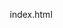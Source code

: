index.html<!DOCTYPE html>
<html lang="de">
<head>
    <meta charset="UTF-8">
    <meta name="viewport" content="width=device-width, initial-scale=1.0">
    <title>Hilfswerk Aktion Verzicht - Verzicht der Einen bringt Leben & Hoffnung für die Anderen</title>
    <style>
        * {
            margin: 0;
            padding: 0;
            box-sizing: border-box;
        }

        body {
            font-family: -apple-system, BlinkMacSystemFont, 'Segoe UI', Roboto, Oxygen, Ubuntu, Cantarell, sans-serif;
            line-height: 1.6;
            color: #ffffff;
            background: linear-gradient(135deg, #1a1a1a 0%, #2d2d2d 50%, #1a1a1a 100%);
            min-height: 100vh;
            overflow-x: hidden;
        }

        .particles {
            position: fixed;
            top: 0;
            left: 0;
            width: 100%;
            height: 100%;
            pointer-events: none;
            z-index: 1;
        }

        .particle {
            position: absolute;
            width: 2px;
            height: 2px;
            background: rgba(255, 165, 0, 0.3);
            border-radius: 50%;
            animation: float 6s ease-in-out infinite;
        }

        @keyframes float {
            0%, 100% { transform: translateY(0px) rotate(0deg); }
            50% { transform: translateY(-20px) rotate(180deg); }
        }

        .particle:nth-child(1) { top: 20%; left: 10%; animation-delay: 0s; }
        .particle:nth-child(2) { top: 60%; left: 20%; animation-delay: 2s; }
        .particle:nth-child(3) { top: 40%; left: 80%; animation-delay: 4s; }
        .particle:nth-child(4) { top: 80%; left: 70%; animation-delay: 1s; }
        .particle:nth-child(5) { top: 30%; left: 50%; animation-delay: 3s; }

        header {
            background: rgba(0, 0, 0, 0.8);
            backdrop-filter: blur(10px);
            padding: 1rem 0;
            position: fixed;
            width: 100%;
            top: 0;
            z-index: 1000;
            border-bottom: 1px solid rgba(255, 165, 0, 0.2);
        }

        nav {
            max-width: 1200px;
            margin: 0 auto;
            display: flex;
            justify-content: space-between;
            align-items: center;
            padding: 0 2rem;
        }

        .logo {
            font-size: 1.5rem;
            font-weight: 700;
            color: #ff8c00;
        }

        .nav-links {
            display: flex;
            list-style: none;
            gap: 2rem;
        }

        .nav-links a {
            color: #ffffff;
            text-decoration: none;
            transition: color 0.3s ease;
            font-weight: 500;
        }

        .nav-links a:hover {
            color: #ff8c00;
        }

        .donate-btn {
            background: linear-gradient(45deg, #ff8c00, #ff6b35);
            color: white;
            padding: 0.7rem 1.5rem;
            border-radius: 25px;
            text-decoration: none;
            font-weight: 600;
            transition: transform 0.3s ease;
        }

        .donate-btn:hover {
            transform: translateY(-2px);
        }

        .hero {
            height: 100vh;
            display: flex;
            align-items: center;
            justify-content: center;
            text-align: center;
            position: relative;
            background: radial-gradient(circle at center, rgba(255, 140, 0, 0.1) 0%, transparent 50%);
        }

        .hero-content {
            max-width: 800px;
            padding: 0 2rem;
            z-index: 10;
            position: relative;
        }

        .hero h1 {
            font-size: 3.5rem;
            font-weight: 700;
            margin-bottom: 1rem;
            background: linear-gradient(45deg, #ffffff, #ff8c00);
            background-clip: text;
            -webkit-background-clip: text;
            -webkit-text-fill-color: transparent;
            line-height: 1.2;
        }

        .hero-subtitle {
            font-size: 1.3rem;
            color: #cccccc;
            margin-bottom: 2rem;
            font-weight: 300;
        }

        .hero-buttons {
            display: flex;
            gap: 1rem;
            justify-content: center;
            flex-wrap: wrap;
        }

        .btn-primary, .btn-secondary {
            padding: 1rem 2rem;
            border-radius: 30px;
            text-decoration: none;
            font-weight: 600;
            transition: all 0.3s ease;
            display: inline-flex;
            align-items: center;
            gap: 0.5rem;
        }

        .btn-primary {
            background: linear-gradient(45deg, #ff8c00, #ff6b35);
            color: white;
        }

        .btn-secondary {
            background: rgba(255, 255, 255, 0.1);
            color: white;
            border: 1px solid rgba(255, 255, 255, 0.2);
            backdrop-filter: blur(10px);
        }

        .btn-primary:hover, .btn-secondary:hover {
            transform: translateY(-3px);
        }

        section {
            padding: 5rem 2rem;
            position: relative;
            z-index: 10;
        }

        .container {
            max-width: 1200px;
            margin: 0 auto;
        }

        .section-title {
            text-align: center;
            font-size: 2.5rem;
            font-weight: 700;
            margin-bottom: 3rem;
            color: #ff8c00;
        }

        .section-subtitle {
            text-align: center;
            font-size: 1.2rem;
            color: #cccccc;
            margin-bottom: 3rem;
            max-width: 600px;
            margin-left: auto;
            margin-right: auto;
        }

        .cards-grid {
            display: grid;
            grid-template-columns: repeat(auto-fit, minmax(300px, 1fr));
            gap: 2rem;
            margin-top: 2rem;
        }

        .card {
            background: rgba(255, 255, 255, 0.05);
            backdrop-filter: blur(10px);
            border-radius: 20px;
            padding: 2rem;
            border: 1px solid rgba(255, 165, 0, 0.2);
            transition: all 0.3s ease;
            position: relative;
            overflow: hidden;
        }

        .card::before {
            content: '';
            position: absolute;
            top: 0;
            left: 0;
            right: 0;
            height: 3px;
            background: linear-gradient(90deg, #ff8c00, #ff6b35);
            opacity: 0;
            transition: opacity 0.3s ease;
        }

        .card:hover {
            transform: translateY(-5px);
            background: rgba(255, 255, 255, 0.08);
        }

        .card:hover::before {
            opacity: 1;
        }

        .card h3 {
            font-size: 1.4rem;
            margin-bottom: 1rem;
            color: #ff8c00;
        }

        .card p {
            color: #cccccc;
            line-height: 1.6;
        }

        .donations {
            background: rgba(0, 0, 0, 0.5);
            backdrop-filter: blur(10px);
        }

        .donation-cards {
            display: grid;
            grid-template-columns: repeat(auto-fit, minmax(250px, 1fr));
            gap: 2rem;
            margin-top: 2rem;
        }

        .donation-card {
            background: rgba(255, 255, 255, 0.05);
            backdrop-filter: blur(10px);
            border-radius: 20px;
            padding: 2rem;
            text-align: center;
            border: 1px solid rgba(255, 165, 0, 0.2);
            transition: all 0.3s ease;
            cursor: pointer;
        }

        .donation-card:hover {
            transform: translateY(-5px) scale(1.02);
            background: rgba(255, 140, 0, 0.1);
        }

        .donation-amount {
            font-size: 2rem;
            font-weight: 700;
            color: #ff8c00;
            margin-bottom: 0.5rem;
        }

        .donation-purpose {
            color: #cccccc;
            margin-bottom: 1.5rem;
        }

        .iban-section {
            background: rgba(255, 140, 0, 0.1);
            border-radius: 15px;
            padding: 2rem;
            margin: 3rem 0;
            text-align: center;
            border: 1px solid rgba(255, 140, 0, 0.3);
        }

        .iban-code {
            font-family: 'Courier New', monospace;
            font-size: 1.3rem;
            font-weight: 700;
            color: #ff8c00;
            background: rgba(0, 0, 0, 0.3);
            padding: 1rem;
            border-radius: 10px;
            margin: 1rem 0;
            display: flex;
            align-items: center;
            justify-content: center;
            gap: 1rem;
        }

        .copy-btn {
            background: #ff8c00;
            color: white;
            border: none;
            padding: 0.5rem 1rem;
            border-radius: 8px;
            cursor: pointer;
            font-weight: 600;
            transition: all 0.3s ease;
        }

        .copy-btn:hover {
            background: #ff6b35;
            transform: scale(1.05);
        }

        .table-container {
            overflow-x: auto;
            background: rgba(255, 255, 255, 0.05);
            backdrop-filter: blur(10px);
            border-radius: 15px;
            padding: 2rem;
            margin: 2rem 0;
        }

        table {
            width: 100%;
            border-collapse: collapse;
            min-width: 800px;
        }

        th, td {
            padding: 1rem;
            text-align: left;
            border-bottom: 1px solid rgba(255, 165, 0, 0.2);
        }

        th {
            background: rgba(255, 140, 0, 0.2);
            color: #ff8c00;
            font-weight: 600;
        }

        td {
            color: #cccccc;
        }

        tr:hover {
            background: rgba(255, 140, 0, 0.1);
        }

        .timeline {
            position: relative;
            max-width: 800px;
            margin: 3rem auto;
        }

        .timeline::before {
            content: '';
            position: absolute;
            left: 50%;
            top: 0;
            bottom: 0;
            width: 2px;
            background: linear-gradient(to bottom, #ff8c00, #ff6b35);
            transform: translateX(-50%);
        }

        .timeline-item {
            position: relative;
            margin: 2rem 0;
            width: 50%;
        }

        .timeline-item:nth-child(even) {
            left: 50%;
            padding-left: 2rem;
        }

        .timeline-item:nth-child(odd) {
            padding-right: 2rem;
        }

        .timeline-content {
            background: rgba(255, 255, 255, 0.05);
            backdrop-filter: blur(10px);
            padding: 1.5rem;
            border-radius: 15px;
            border: 1px solid rgba(255, 165, 0, 0.2);
            position: relative;
        }

        .timeline-date {
            color: #ff8c00;
            font-weight: 600;
            margin-bottom: 0.5rem;
        }

        footer {
            background: rgba(0, 0, 0, 0.8);
            backdrop-filter: blur(10px);
            padding: 3rem 2rem 1rem;
            border-top: 1px solid rgba(255, 165, 0, 0.2);
        }

        .footer-content {
            max-width: 1200px;
            margin: 0 auto;
            display: grid;
            grid-template-columns: repeat(auto-fit, minmax(250px, 1fr));
            gap: 2rem;
        }

        .footer-section h3 {
            color: #ff8c00;
            margin-bottom: 1rem;
        }

        .footer-section p, .footer-section a {
            color: #cccccc;
            text-decoration: none;
            line-height: 1.8;
        }

        .footer-section a:hover {
            color: #ff8c00;
        }

        .footer-bottom {
            text-align: center;
            margin-top: 2rem;
            padding-top: 2rem;
            border-top: 1px solid rgba(255, 165, 0, 0.2);
            color: #999999;
        }

        @media (max-width: 768px) {
            .nav-links {
                display: none;
            }

            .hero h1 {
                font-size: 2.5rem;
            }

            .hero-subtitle {
                font-size: 1.1rem;
            }

            .hero-buttons {
                flex-direction: column;
                align-items: center;
            }

            .timeline::before {
                left: 20px;
            }

            .timeline-item {
                width: 100%;
                left: 0 !important;
                padding-left: 3rem !important;
                padding-right: 1rem;
            }

            .section-title {
                font-size: 2rem;
            }

            .cards-grid {
                grid-template-columns: 1fr;
            }

            .iban-code {
                flex-direction: column;
                gap: 1rem;
            }
        }

        .fade-in {
            opacity: 0;
            transform: translateY(30px);
            transition: all 0.6s ease;
        }

        .fade-in.visible {
            opacity: 1;
            transform: translateY(0);
        }

        .copy-success {
            background: #4CAF50 !important;
            transform: scale(1.1) !important;
        }
    </style>
</head>
<body>
    <div class="particles">
        <div class="particle"></div>
        <div class="particle"></div>
        <div class="particle"></div>
        <div class="particle"></div>
        <div class="particle"></div>
    </div>

    <header>
        <nav>
            <div class="logo">Hilfswerk Aktion Verzicht</div>
            <ul class="nav-links">
                <li><a href="#home">Home</a></li>
                <li><a href="#projekte">Projekte</a></li>
                <li><a href="#spenden">Spenden</a></li>
                <li><a href="#sammeln">Sammeln</a></li>
                <li><a href="#kontakt">Kontakt</a></li>
            </ul>
            <a href="#spenden" class="donate-btn">Jetzt Spenden</a>
        </nav>
    </header>

    <section class="hero" id="home">
        <div class="hero-content fade-in">
            <h1>Verzicht der Einen bringt Leben & Hoffnung für die Anderen</h1>
            <p class="hero-subtitle">Das Hilfswerk "Aktion Verzicht" leistet Unterstützung in einem Umfeld, das jüdisches Leben erschwert. Wir leben in der Haltung "weniger ist genug" und verzichten, damit mehr bleibt zum Teilen.</p>
            <div class="hero-buttons">
                <a href="#spenden" class="btn-primary">Jetzt Spenden</a>
                <a href="#projekte" class="btn-secondary">Unsere Projekte</a>
            </div>
        </div>
    </section>

    <section id="projekte">
        <div class="container">
            <h2 class="section-title fade-in">Unsere Projekte</h2>
            <p class="section-subtitle fade-in">Wir unterstützen Menschen in verschiedenen Ländern mit konkreter Hilfe und Hoffnung.</p>
            
            <div class="cards-grid">
                <div class="card fade-in">
                    <h3>🇺🇦 Ukraine - Region Rivne</h3>
                    <p>Transport und Verteilung von Hilfsgütern, Betrieb einer Suppenküche für Bedürftige in der Kriegsregion.</p>
                </div>
                
                <div class="card fade-in">
                    <h3>🇺🇦 Ukraine - Boryslav</h3>
                    <p>Suppenküchen, Abgabe von Lebensmittelpaketen und Medikamenten für die notleidende Bevölkerung.</p>
                </div>
                
                <div class="card fade-in">
                    <h3>🇺🇦 Ukraine - Vinnytsia</h3>
                    <p>Medizinische Hilfe, Suppenküchen und Lebensmittelpakete für verarmte jüdische Menschen.</p>
                </div>
                
                <div class="card fade-in">
                    <h3>🇺🇦 Ukraine - Shepetovka</h3>
                    <p>Nothilfe für jüdische Menschen, Kinderhort, Suppenküche und Hilfsgüterverteilung.</p>
                </div>
                
                <div class="card fade-in">
                    <h3>🇺🇦 Ukraine - Charkiw</h3>
                    <p>Suppenküche, Hausbesuche, Lebensmittelpakete für die jüdisch-christliche Gemeinde.</p>
                </div>
                
                <div class="card fade-in">
                    <h3>🇵🇱 Polen - Fundacja Polania</h3>
                    <p>Unterstützung der polnischen Stiftung bei ihren Einsätzen in den ukrainischen Kriegsgebieten.</p>
                </div>
                
                <div class="card fade-in">
                    <h3>🇵🇱 Polen - Oswiecim/Auschwitz</h3>
                    <p>Aufklärungs- und Versöhnungsarbeit, Konferenzen und Nothilfe in der Ukraine.</p>
                </div>
                
                <div class="card fade-in">
                    <h3>🇧🇾 Weissrussland - Minsk</h3>
                    <p>Anlaufstellen für Bedürftige, Suppenküche und Verteilung von Lebensmittelpaketen.</p>
                </div>
                
                <div class="card fade-in">
                    <h3>🇮🇹 Italien - Grosseto, Toskana</h3>
                    <p>Comunità Brezzano - Unterstützung einer therapeutischen Lebensgemeinschaft.</p>
                </div>
            </div>
        </div>
    </section>

    <section class="donations" id="spenden">
        <div class="container">
            <h2 class="section-title fade-in">Ihre Spende macht den Unterschied</h2>
            <p class="section-subtitle fade-in">Jeder Franken zählt. 1 kg Hilfsgüter an den Bestimmungsort zu transportieren kostet ca. Fr. 1.20. Ihre Spende kann vom steuerbaren Einkommen abgezogen werden.</p>
            
            <div class="donation-cards fade-in">
                <div class="donation-card">
                    <div class="donation-amount">CHF 25</div>
                    <p class="donation-purpose">Transportiert 20 kg Hilfsgüter</p>
                </div>
                <div class="donation-card">
                    <div class="donation-amount">CHF 50</div>
                    <p class="donation-purpose">Finanziert eine Woche Suppenküche</p>
                </div>
                <div class="donation-card">
                    <div class="donation-amount">CHF 100</div>
                    <p class="donation-purpose">Unterstützt eine Familie einen Monat</p>
                </div>
                <div class="donation-card">
                    <div class="donation-amount">CHF 250</div>
                    <p class="donation-purpose">Ermöglicht medizinische Hilfe</p>
                </div>
            </div>

            <div class="iban-section fade-in">
                <h3>Spendenkonto</h3>
                <p>Wir sind dankbar für einen Beitrag auf folgendes Konto:</p>
                <div class="iban-code">
                    <span id="iban">CH89 0900 0000 8003 0596 8</span>
                    <button class="copy-btn" onclick="copyIBAN()">IBAN Kopieren</button>
                </div>
                <p><strong>Hilfswerk Aktion Verzicht</strong><br>
                Ihre Spende ist steuerlich absetzbar</p>
            </div>
        </div>
    </section>

    <section id="sammeln">
        <div class="container">
            <h2 class="section-title fade-in">Hilfsgüter sammeln</h2>
            <p class="section-subtitle fade-in">Wir sammeln gut erhaltene und saubere Artikel für unsere Hilfstransporte.</p>
            
            <div class="cards-grid fade-in">
                <div class="card">
                    <h3>👕 Winter- und Sommerkleider</h3>
                    <p>Gut erhaltene Kleider für Kinder und Erwachsene, insbesondere <strong>Winterkleider</strong></p>
                </div>
                
                <div class="card">
                    <h3>👞 Schuhe</h3>
                    <p>Gut erhaltene Schuhe für Kinder und Erwachsene, insbesondere <strong>warme Winterschuhe</strong></p>
                </div>
                
                <div class="card">
                    <h3>🔥 Elektro-Öfen</h3>
                    <p>Für den Winter in der Ukraine sammeln wir zuverlässige elektrische Öfen in gutem Zustand!</p>
                </div>
                
                <div class="card">
                    <h3>⚡ Strom-Generatoren</h3>
                    <p>Wir suchen Stromerzeuger, um die defekte Stromversorgung der Ukraine zu überbrücken.</p>
                </div>
                
                <div class="card">
                    <h3>🛏️ Schlafsäcke, Matratzen</h3>
                    <p>Wir sammeln für die Flüchtlinge in der Ukraine saubere Schlafsäcke und Matratzen.</p>
                </div>
                
                <div class="card">
                    <h3>🏥 Sanitätsmaterial</h3>
                    <p>Gehhilfen aller Art, elastische Binden, Gazekompressen, Heftpflaster, etc.</p>
                </div>
            </div>

            <h3 class="section-title fade-in" style="margin-top: 4rem;">Sammelstellen</h3>
            <div class="table-container fade-in">
                <table>
                    <thead>
                        <tr>
                            <th>Ort</th>
                            <th>Name</th>
                            <th>Adresse</th>
                            <th>Telefon</th>
                        </tr>
                    </thead>
                    <tbody>
                        <tr>
                            <td>3627 Heimberg</td>
                            <td>Maja Schild</td>
                            <td>Buechwaldstrasse 10</td>
                            <td>079 600 50 56</td>
                        </tr>
                        <tr>
                            <td>4055 Basel</td>
                            <td>Kirchgemeinde Thomas (Daniel Häsler)</td>
                            <td>Hegenheimerstrasse 231</td>
                            <td>061 386 92 44</td>
                        </tr>
                        <tr>
                            <td>4522 Rüttenen</td>
                            <td>Urs Zürcher</td>
                            <td>Verenahofweg 3</td>
                            <td>079 209 34 75</td>
                        </tr>
                        <tr>
                            <td>4632 Trimbach</td>
                            <td>Borner Transport und Lagerhaus AG</td>
                            <td>Industriestrasse 11</td>
                            <td>062 289 50 20</td>
                        </tr>
                        <tr>
                            <td>4852 Rothrist</td>
                            <td>Fabienne und Florian Wirz</td>
                            <td>Stockweg 19c</td>
                            <td>062 794 12 91</td>
                        </tr>
                        <tr>
                            <td>8032 Zürich</td>
                            <td>Ernst Baumann</td>
                            <td>Schleifergasse 2</td>
                            <td>078 972 22 11</td>
                        </tr>
                        <tr>
                            <td>8303 Bassersdorf</td>
                            <td>Heidi Landis</td>
                            <td>Brunnenstrasse 2</td>
                            <td>044 836 79 89</td>
                        </tr>
                        <tr>
                            <td>8712 Stäfa</td>
                            <td>Hans und Ruth Lendi</td>
                            <td>Laubstenstrasse 18i</td>
                            <td>044 926 20 50</td>
                        </tr>
                        <tr>
                            <td>8911 Rifferswil</td>
                            <td>Heinz und Helga Guidon</td>
                            <td>Zeisenbergstrasse 7</td>
                            <td>044 764 14 85</td>
                        </tr>
                        <tr>
                            <td>9545 Wängi</td>
                            <td>Vreni Immoos</td>
                            <td>Hüslibachweg 2</td>
                            <td>077 422 48 22</td>
                        </tr>
                    </tbody>
                </table>
            </div>
        </div>
    </section>

    <section>
        <div class="container">
            <h2 class="section-title fade-in">Termine</h2>
            
            <div class="timeline fade-in">
                <div class="timeline-item">
                    <div class="timeline-content">
                        <div class="timeline-date">30. August 2025</div>
                        <h3>Flohmarkt: 9h - 15h</h3>
                        <p>Brückenweg 22, 4528 Zuchwil<br>
                        Kontakt: Urs Zürcher: 079 209 34 75</p>
                    </div>
                </div>
                
                <div class="timeline-item">
                    <div class="timeline-content">
                        <div class="timeline-date">20. September 2025</div>
                        <h3>AV-Freundestreffen in Zuchwil</h3>
                        <p>ab 13:30h bis ca. 17h<br>
                        Herzlich willkommen am Brückenweg 22<br>
                        Eine Anmeldung ist nicht erforderlich!</p>
                    </div>
                </div>
            </div>
        </div>
    </section>

    <section>
        <div class="container">
            <h2 class="section-title fade-in">Unser Leitbild</h2>
            
            <div class="cards-grid fade-in">
                <div class="card">
                    <h3>Was wir tun:</h3>
                    <p>Das Hilfswerk "Aktion-Verzicht" leistet Unterstützung in einem Umfeld, das jüdisches Leben erschwert.</p>
                </div>
                
                <div class="card">
                    <h3>Warum wir es tun:</h3>
                    <p><em>Matthäus 25, 35-36:</em><br><br>
                    Ich war hungrig, ihr gabt mir zu essen;<br>
                    Ich war durstig, ihr gabt mir Wasser;<br>
                    Ich war fremd, ihr habt mich aufgenommen.<br>
                    Ich war nackt, ihr habt mich gekleidet;<br>
                    Ich war krank, ihr habt mich gepflegt;<br>
                    Ich war im Gefängnis, und ihr seid zu mir gekommen.</p>
                </div>
                
                <div class="card">
                    <h3>Wie wir es tun:</h3>
                    <p>Wir leben in der Haltung "weniger ist genug".<br><br>
                    Wir verzichten, damit mehr bleibt zum Teilen.<br><br>
                    Umsonst haben wir empfangen, umsonst geben wir weiter:<br><br>
                    <strong>BARMHERZIGKEIT - MISERICORDIA</strong></p>
                </div>
                
                <div class="card">
                    <h3>Was uns ausmacht:</h3>
                    <p><strong>"Taten sprechen lauter als Worte."</strong></p>
                </div>
            </div>
        </div>
    </section>

    <footer id="kontakt">
        <div class="footer-content">
            <div class="footer-section">
                <h3>Kontakt</h3>
                <p>Hilfswerk Aktion Verzicht<br>
                Schweiz<br><br>
                📧 Email: info@aktion-verzicht.ch<br>
                🌐 Web: www.aktion-verzicht.ch</p>
            </div>
            
            <div class="footer-section">
                <h3>Engagement</h3>
                <p>• Spenden<br>
                • Hilfsgüter sammeln<br>
                • Fahrer für einen guten Zweck<br>
                • Lastwagen beladen<br>
                • Ihr Hilfsprojekt - unser Knowhow</p>
            </div>
            
            <div class="footer-section">
                <h3>Spendenkonto</h3>
                <p><strong>IBAN:</strong><br>
                CH89 0900 0000 8003 0596 8<br><br>
                Ihre Spende ist steuerlich absetzbar</p>
            </div>
        </div>
        
        <div class="footer-bottom">
            <p>&copy; 2025 Hilfswerk Aktion Verzicht | Alle Rechte vorbehalten</p>
        </div>
    </footer>

    <script>
        function copyIBAN() {
            const iban = document.getElementById('iban').textContent;
            const button = document.querySelector('.copy-btn');
            
            navigator.clipboard.writeText(iban).then(function() {
                button.textContent = 'Kopiert! ✓';
                button.classList.add('copy-success');
                
                setTimeout(function() {
                    button.textContent = 'IBAN Kopieren';
                    button.classList.remove('copy-success');
                }, 2000);
            });
        }

        function observeElements() {
            const elements = document.querySelectorAll('.fade-in');
            
            const observer = new IntersectionObserver((entries) => {
                entries.forEach(entry => {
                    if (entry.isIntersecting) {
                        entry.target.classList.add('visible');
                    }
                });
            }, { threshold: 0.1 });

            elements.forEach(el => observer.observe(el));
        }

        document.querySelectorAll('a[href^="#"]').forEach(anchor => {
            anchor.addEventListener('click', function (e) {
                e.preventDefault();
                const target = document.querySelector(this.getAttribute('href'));
                if (target) {
                    target.scrollIntoView({
                        behavior: 'smooth',
                        block: 'start'
                    });
                }
            });
        });

        document.addEventListener('DOMContentLoaded', observeElements);

        document.querySelectorAll('.donation-card').forEach(card => {
            card.addEventListener('click', function() {
                const amount = this.querySelector('.donation-amount').textContent;
                alert(`Vielen Dank für Ihr Interesse an einer Spende von ${amount}! Verwenden Sie unser Spendenkonto: CH89 0900 0000 8003 0596 8`);
            });
        });
    </script>
</body>
</html>

